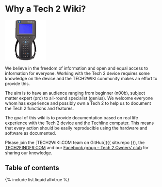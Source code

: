 # Why a Tech 2 Wiki?

![](/content/tech_2/tech_2_logo_anim.gif)

We believe in the freedom of information and open and equal access to information for everyone. Working with the Tech 2 device requires some knowledge on the device and the TECH2WIKI community makes an effort to provide this.

The aim is to have an audience ranging from beginner \(n00b\), subject matter expert \(pro\) to all-round specialist \(genius\). We welcome everyone whom has experience and possibly own a Tech 2 to help us to document the Tech 2 functions and features.

The goal of this wiki is to provide documentation based on real life experience with the Tech 2 device and the Techline computer. This means that every action should be easily reproducible using the hardware and software as documented.

Please join the [TECH2WIKI.COM team on GitHub]({{ site.repo }}), the [TECH2FINDER.COM](https://tech2finder.com) and our [Facebook group – Tech 2 Owners’ club](https://www.facebook.com/groups/Tech2OwnersClub/) for sharing our knowledge.

## Table of contents

{% include list.liquid all=true %}
